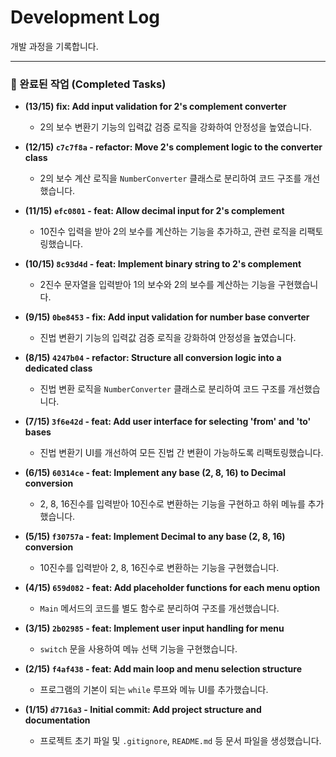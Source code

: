 # Development Log

개발 과정을 기록합니다.

---

### 📜 완료된 작업 (Completed Tasks)

- **(13/15) fix: Add input validation for 2's complement converter**
  - 2의 보수 변환기 기능의 입력값 검증 로직을 강화하여 안정성을 높였습니다.

- **(12/15) `c7c7f8a` - refactor: Move 2's complement logic to the converter class**
  - 2의 보수 계산 로직을 `NumberConverter` 클래스로 분리하여 코드 구조를 개선했습니다.

- **(11/15) `efc0801` - feat: Allow decimal input for 2's complement**
  - 10진수 입력을 받아 2의 보수를 계산하는 기능을 추가하고, 관련 로직을 리팩토링했습니다.

- **(10/15) `8c93d4d` - feat: Implement binary string to 2's complement**
  - 2진수 문자열을 입력받아 1의 보수와 2의 보수를 계산하는 기능을 구현했습니다.

- **(9/15) `0be8453` - fix: Add input validation for number base converter**
  - 진법 변환기 기능의 입력값 검증 로직을 강화하여 안정성을 높였습니다.

- **(8/15) `4247b04` - refactor: Structure all conversion logic into a dedicated class**
  - 진법 변환 로직을 `NumberConverter` 클래스로 분리하여 코드 구조를 개선했습니다.

- **(7/15) `3f6e42d` - feat: Add user interface for selecting 'from' and 'to' bases**
  - 진법 변환기 UI를 개선하여 모든 진법 간 변환이 가능하도록 리팩토링했습니다.

- **(6/15) `60314ce` - feat: Implement any base (2, 8, 16) to Decimal conversion**
  - 2, 8, 16진수를 입력받아 10진수로 변환하는 기능을 구현하고 하위 메뉴를 추가했습니다.

- **(5/15) `f30757a` - feat: Implement Decimal to any base (2, 8, 16) conversion**
  - 10진수를 입력받아 2, 8, 16진수로 변환하는 기능을 구현했습니다.

- **(4/15) `659d082` - feat: Add placeholder functions for each menu option**
  - `Main` 메서드의 코드를 별도 함수로 분리하여 구조를 개선했습니다.

- **(3/15) `2b02985` - feat: Implement user input handling for menu**
  - `switch` 문을 사용하여 메뉴 선택 기능을 구현했습니다.

- **(2/15) `f4af438` - feat: Add main loop and menu selection structure**
  - 프로그램의 기본이 되는 `while` 루프와 메뉴 UI를 추가했습니다.

- **(1/15) `d7716a3` - Initial commit: Add project structure and documentation**
  - 프로젝트 초기 파일 및 `.gitignore`, `README.md` 등 문서 파일을 생성했습니다.